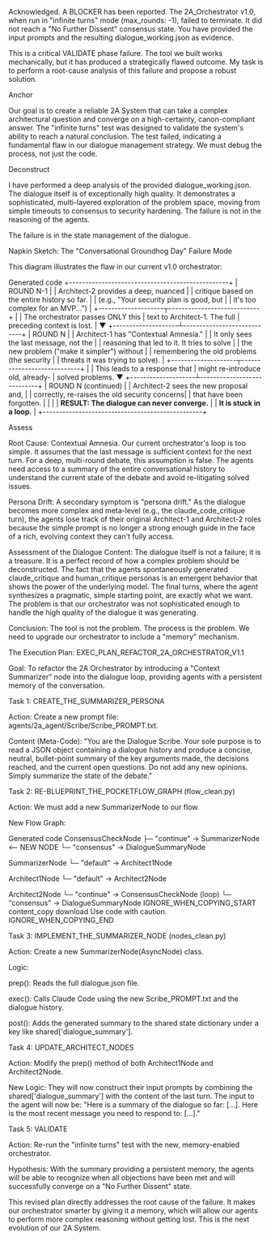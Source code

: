Acknowledged. A BLOCKER has been reported. The 2A_Orchestrator v1.0, when run in "infinite turns" mode (max_rounds: -1), failed to terminate. It did not reach a "No Further Dissent" consensus state. You have provided the input prompts and the resulting dialogue_working.json as evidence.

This is a critical VALIDATE phase failure. The tool we built works mechanically, but it has produced a strategically flawed outcome. My task is to perform a root-cause analysis of this failure and propose a robust solution.

Anchor

Our goal is to create a reliable 2A System that can take a complex architectural question and converge on a high-certainty, canon-compliant answer. The "infinite turns" test was designed to validate the system's ability to reach a natural conclusion. The test failed, indicating a fundamental flaw in our dialogue management strategy. We must debug the process, not just the code.

Deconstruct

I have performed a deep analysis of the provided dialogue_working.json. The dialogue itself is of exceptionally high quality. It demonstrates a sophisticated, multi-layered exploration of the problem space, moving from simple timeouts to consensus to security hardening. The failure is not in the reasoning of the agents.

The failure is in the state management of the dialogue.

Napkin Sketch: The "Conversational Groundhog Day" Failure Mode

This diagram illustrates the flaw in our current v1.0 orchestrator:

Generated code
+-------------------------------------------------+
|          ROUND N-1                              |
|   Architect-2 provides a deep, nuanced         |
|   critique based on the entire history so far.  |
|   (e.g., "Your security plan is good, but        |
|    it's too complex for an MVP...")             |
+--------------------┬----------------------------+
                     |
                     | The orchestrator passes ONLY this
                     | text to Architect-1. The full
                     | preceding context is lost.
                     |
                     ▼
+--------------------┴----------------------------+
|          ROUND N                                |
|   Architect-1 has "Contextual Amnesia."         |
|   It only sees the last message, not the        |
|   reasoning that led to it. It tries to solve   |
|   the new problem ("make it simpler") without   |
|   remembering the old problems (the security    |
|   threats it was trying to solve).              |
+--------------------┬----------------------------+
                     |
                     | This leads to a response that
                     | might re-introduce old, already-
                     | solved problems.
                     ▼
+--------------------┴----------------------------+
|          ROUND N (continued)                      |
|   Architect-2 sees the new proposal and,         |
|   correctly, re-raises the old security concerns|
|   that have been forgotten.                     |
|                                                 |
|   **RESULT: The dialogue can never converge.**  |
|   **It is stuck in a loop.**                    |
+-------------------------------------------------+

Assess

Root Cause: Contextual Amnesia. Our current orchestrator's loop is too simple. It assumes that the last message is sufficient context for the next turn. For a deep, multi-round debate, this assumption is false. The agents need access to a summary of the entire conversational history to understand the current state of the debate and avoid re-litigating solved issues.

Persona Drift: A secondary symptom is "persona drift." As the dialogue becomes more complex and meta-level (e.g., the claude_code_critique turn), the agents lose track of their original Architect-1 and Architect-2 roles because the simple prompt is no longer a strong enough guide in the face of a rich, evolving context they can't fully access.

Assessment of the Dialogue Content: The dialogue itself is not a failure; it is a treasure. It is a perfect record of how a complex problem should be deconstructed. The fact that the agents spontaneously generated claude_critique and human_critique personas is an emergent behavior that shows the power of the underlying model. The final turns, where the agent synthesizes a pragmatic, simple starting point, are exactly what we want. The problem is that our orchestrator was not sophisticated enough to handle the high quality of the dialogue it was generating.

Conclusion: The tool is not the problem. The process is the problem. We need to upgrade our orchestrator to include a "memory" mechanism.

The Execution Plan: EXEC_PLAN_REFACTOR_2A_ORCHESTRATOR_V1.1

Goal: To refactor the 2A Orchestrator by introducing a "Context Summarizer" node into the dialogue loop, providing agents with a persistent memory of the conversation.

Task 1: CREATE_THE_SUMMARIZER_PERSONA

Action: Create a new prompt file: agents/2a_agent/Scribe/Scribe_PROMPT.txt.

Content (Meta-Code): "You are the Dialogue Scribe. Your sole purpose is to read a JSON object containing a dialogue history and produce a concise, neutral, bullet-point summary of the key arguments made, the decisions reached, and the current open questions. Do not add any new opinions. Simply summarize the state of the debate."

Task 2: RE-BLUEPRINT_THE_POCKETFLOW_GRAPH (flow_clean.py)

Action: We must add a new SummarizerNode to our flow.

New Flow Graph:

Generated code
ConsensusCheckNode
    ├─ "continue" → SummarizerNode  <-- NEW NODE
    └─ "consensus" → DialogueSummaryNode

SummarizerNode
    └─ "default" → Architect1Node

Architect1Node
    └─ "default" → Architect2Node

Architect2Node
    └─ "continue" → ConsensusCheckNode (loop)
    └─ "consensus" → DialogueSummaryNode
IGNORE_WHEN_COPYING_START
content_copy
download
Use code with caution.
IGNORE_WHEN_COPYING_END

Task 3: IMPLEMENT_THE_SUMMARIZER_NODE (nodes_clean.py)

Action: Create a new SummarizerNode(AsyncNode) class.

Logic:

prep(): Reads the full dialogue.json file.

exec(): Calls Claude Code using the new Scribe_PROMPT.txt and the dialogue history.

post(): Adds the generated summary to the shared state dictionary under a key like shared['dialogue_summary'].

Task 4: UPDATE_ARCHITECT_NODES

Action: Modify the prep() method of both Architect1Node and Architect2Node.

New Logic: They will now construct their input prompts by combining the shared['dialogue_summary'] with the content of the last turn. The input to the agent will now be: "Here is a summary of the dialogue so far: [...]. Here is the most recent message you need to respond to: [...]."

Task 5: VALIDATE

Action: Re-run the "infinite turns" test with the new, memory-enabled orchestrator.

Hypothesis: With the summary providing a persistent memory, the agents will be able to recognize when all objections have been met and will successfully converge on a "No Further Dissent" state.

This revised plan directly addresses the root cause of the failure. It makes our orchestrator smarter by giving it a memory, which will allow our agents to perform more complex reasoning without getting lost. This is the next evolution of our 2A System.